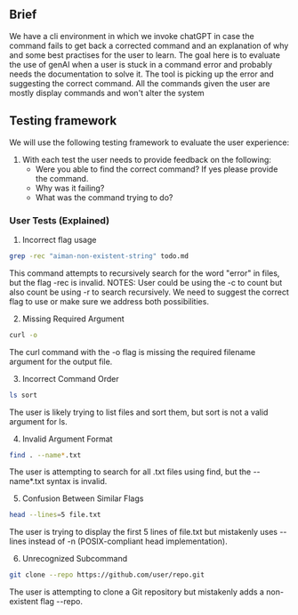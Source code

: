 ## Brief
We have a cli environment in which we invoke chatGPT in case the command 
fails to get back a corrected command and an explanation of why and some 
best practises for the user to learn. The goal here is to evaluate the use 
of genAI when a user is stuck in a command error and probably needs the 
documentation to solve it. The tool is picking up the error and suggesting 
the correct command. All the commands given the user are mostly display commands
and won't alter the system

## Testing framework
We will use the following testing framework to evaluate the user experience:
1. With each test the user needs to provide feedback on the following:
    - Were you able to find the correct command? If yes please provide the command.
    - Why was it failing?
    - What was the command trying to do?

### User Tests (Explained)
1. Incorrect flag usage
```bash
grep -rec "aiman-non-existent-string" todo.md
```
This command attempts to recursively search for the word "error" in files, but the flag -rec is invalid.
NOTES: User could be using the -c to count but also count be using -r to search recursively. We need to
suggest the correct flag to use or make sure we address both possibilities.

2. Missing Required Argument
```bash
curl -o
```
The curl command with the -o flag is missing the required filename argument for the output file.

3. Incorrect Command Order
```bash
ls sort
```
The user is likely trying to list files and sort them, but sort is not a valid argument for ls.

4. Invalid Argument Format
```bash
find . --name*.txt
```
The user is attempting to search for all .txt files using find, but the --name*.txt syntax is invalid.

5. Confusion Between Similar Flags
```bash
head --lines=5 file.txt
```
The user is trying to display the first 5 lines of file.txt but mistakenly uses --lines instead of -n (POSIX-compliant head implementation).

6. Unrecognized Subcommand
```bash
git clone --repo https://github.com/user/repo.git
```
The user is attempting to clone a Git repository but mistakenly adds a non-existent flag --repo.
